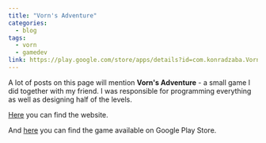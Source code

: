 ```yaml
---
title: "Vorn's Adventure"
categories:
  - blog
tags:
  - vorn
  - gamedev
link: https://play.google.com/store/apps/details?id=com.konradzaba.VornsAdventure
---
```


A lot of posts on this page will mention **Vorn's Adventure** - a small game I did together with my friend. I was responsible for programming everything as well as designing half of the levels.

[Here](http://vorn.atwebpages.com/) you can find the website.

And [here](https://play.google.com/store/apps/details?id=com.konradzaba.VornsAdventure) you can find the game available on Google Play Store.